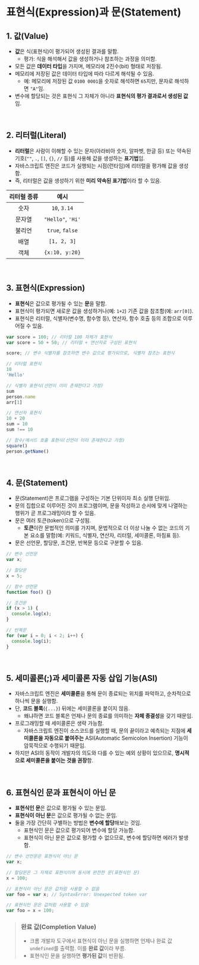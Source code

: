 # 표현식(Expression)과 문(Statement)

## 1. 값(Value)  
- **값**은 식(표현식)이 평가되어 생성된 결과를 말함.  
  - 평가: 식을 해석해서 값을 생성하거나 참조하는 과정을 의미함.  
- 모든 값은 **데이터 타입**을 가지며, 메모리에 2진수(bit) 형태로 저장됨.  
- 메모리에 저장된 값은 데이터 타입에 따라 다르게 해석될 수 있음.  
  - 예: 메모리에 저장된 값 `0100 0001`을 숫자로 해석하면 `65`지만, 문자로 해석하면 `"A"`임.  
- 변수에 할당되는 것은 표현식 그 자체가 아니라 **표현식의 평가 결과로서 생성된 값**임.

<br/>


## 2. 리터럴(Literal)

- **리터럴**은 사람이 이해할 수 있는 문자(아라비아 숫자, 알파벳, 한글 등) 또는 약속된 기호(`""`, `.`, `[]`, `{}`, `//` 등)를 사용해 값을 생성하는 **표기법**임.  
- 자바스크립트 엔진은 코드가 실행되는 시점(런타임)에 리터럴을 평가해 값을 생성함.  
- 즉, 리터럴은 값을 생성하기 위한 **미리 약속된 표기법**이라 할 수 있음.  


| 리터럴 종류 | 예시              |
|:----------:|:-----------------:|
| 숫자       | `10`, `3.14`      |
| 문자열     | `"Hello"`, `'Hi'` |
| 불리언     | `true`, `false`   |
| 배열       | `[1, 2, 3]`       |
| 객체       | `{x:10, y:20}`    |

<br/>

## 3. 표현식(Expression)

- **표현식**은 값으로 평가될 수 있는 **문**을 말함.  
- 표현식이 평가되면 새로운 값을 생성하거나(예: `1+2`) 기존 값을 참조함(예: `arr[0]`).  
- 표현식은 리터럴, 식별자(변수명, 함수명 등), 연산자, 함수 호출 등의 조합으로 이루어질 수 있음.

```javascript
var score = 100; // 리터럴 100 자체가 표현식
var score = 50 + 50; // 리터럴 + 연산자로 구성된 표현식

score; // 변수 식별자를 참조하면 변수 값으로 평가되므로, 식별자 참조는 표현식
```

```javascript
// 리터럴 표현식
10
'Hello'

// 식별자 표현식(선언이 이미 존재한다고 가정)
sum
person.name
arr[1]

// 연산자 표현식
10 + 20
sum = 10
sum !== 10

// 함수/메서드 호출 표현식(선언이 이미 존재한다고 가정)
square()
person.getName()
```

<br/>

## 4. 문(Statement)

- 문(Statement)은 프로그램을 구성하는 기본 단위이자 최소 실행 단위임.  
- 문의 집합으로 이루어진 것이 프로그램이며, 문을 작성하고 순서에 맞게 나열하는 행위가 곧 프로그래밍이라 할 수 있음.  
- 문은 여러 토큰(token)으로 구성됨.  
  - **토큰**이란 문법적인 의미를 가지며, 문법적으로 더 이상 나눌 수 없는 코드의 기본 요소를 말함(예: 키워드, 식별자, 연산자, 리터럴, 세미콜론, 마침표 등).  
- 문은 선언문, 할당문, 조건문, 반복문 등으로 구분할 수 있음.

```javascript
// 변수 선언문
var x;

// 할당문
x = 5;

// 함수 선언문
function foo() {}

// 조건문
if (x > 1) {
  console.log(x);
}

// 반복문
for (var i = 0; i < 2; i++) {
  console.log(i);
}
```

<br/>

## 5. 세미콜론(;)과 세미콜론 자동 삽입 기능(ASI)

- 자바스크립트 엔진은 **세미콜론**을 통해 문이 종료되는 위치를 파악하고, 순차적으로 하나씩 문을 실행함.  
- 단, **코드 블록**(`{...}`) 뒤에는 세미콜론을 붙이지 않음.  
  - 왜냐하면 코드 블록은 언제나 문의 종료를 의미하는 **자체 종결성**을 갖기 때문임.  
- 프로그래밍할 때 세미콜론은 생략 가능함.  
  - 자바스크립트 엔진이 소스코드를 실행할 때, 문의 끝이라고 예측되는 지점에 **세미콜론을 자동으로 붙여주는** ASI(Automatic Semicolon Insertion) 기능이 암묵적으로 수행되기 때문임.  
- 하지만 ASI의 동작이 개발자의 의도와 다를 수 있는 예외 상황이 있으므로, **명시적으로 세미콜론을 붙이는 것을 권장**함.

<br/>

## 6. 표현식인 문과 표현식이 아닌 문

- **표현식인 문**은 값으로 평가될 수 있는 문임.  
- **표현식이 아닌 문**은 값으로 평가될 수 없는 문임.  
- 둘을 가장 간단히 구별하는 방법은 **변수에 할당**해보는 것임.  
  - 표현식인 문은 값으로 평가되어 변수에 할당 가능함.  
  - 표현식이 아닌 문은 값으로 평가할 수 없으므로, 변수에 할당하면 에러가 발생함.

```javascript
// 변수 선언문은 표현식이 아닌 문
var x;

// 할당문은 그 자체로 표현식이며 동시에 완전한 문(표현식인 문)
x = 100;

// 표현식이 아닌 문은 값처럼 사용할 수 없음
var foo = var x; // SyntaxError: Unexpected token var

// 표현식인 문은 값처럼 사용할 수 있음
var foo = x = 100;
```

> ### 완료 값(Completion Value)  
> - 크롬 개발자 도구에서 표현식이 아닌 문을 실행하면 언제나 완료 값 `undefined`를 출력함. 이를 **완료 값**이라 부름.  
> - 표현식인 문을 실행하면 **평가된 값**이 반환됨.

